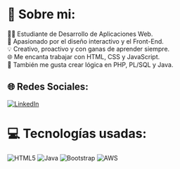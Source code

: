 # 💫 Sobre mi:
👨‍💻 Estudiante de Desarrollo de Aplicaciones Web.<br>🎨 Apasionado por el diseño interactivo y el Front-End.<br>💡 Creativo, proactivo y con ganas de aprender siempre.<br>🌐 Me encanta trabajar con HTML, CSS y JavaScript.<br>🐘 También me gusta crear lógica  en PHP, PL/SQL y Java.<br>


## 🌐 Redes Sociales:
[![LinkedIn](https://img.shields.io/badge/LinkedIn-%230077B5.svg?logo=linkedin&logoColor=white)](https://linkedin.com/in/www.linkedin.com/in/manuelibañezmañas) 

# 💻 Tecnologías usadas:
![HTML5](https://img.shields.io/badge/html5-%23E34F26.svg?style=for-the-badge&logo=html5&logoColor=white) ![Java](https://img.shields.io/badge/java-%23ED8B00.svg?style=for-the-badge&logo=openjdk&logoColor=white) ![Bootstrap](https://img.shields.io/badge/bootstrap-%238511FA.svg?style=for-the-badge&logo=bootstrap&logoColor=white) ![AWS](https://img.shields.io/badge/AWS-%23FF9900.svg?style=for-the-badge&logo=amazon-aws&logoColor=white)
